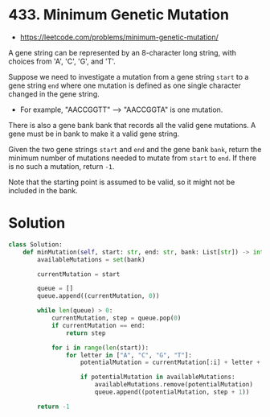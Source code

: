 # 433. Minimum Genetic Mutation

- https://leetcode.com/problems/minimum-genetic-mutation/

A gene string can be represented by an 8-character long string, with choices from 'A', 'C', 'G', and 'T'.

Suppose we need to investigate a mutation from a gene string `start` to a gene string `end` where one mutation is defined as one single character changed in the gene string.

- For example, "AACCGGTT" --> "AACCGGTA" is one mutation.

There is also a gene bank bank that records all the valid gene mutations. A gene must be in bank to make it a valid gene string.

Given the two gene strings `start` and `end` and the gene bank `bank`, return the minimum number of mutations needed to mutate from `start` to `end`. If there is no such a mutation, return `-1`.

Note that the starting point is assumed to be valid, so it might not be included in the bank.

# Solution

```python
class Solution:
    def minMutation(self, start: str, end: str, bank: List[str]) -> int:
        availableMutations = set(bank)

        currentMutation = start

        queue = []
        queue.append((currentMutation, 0))

        while len(queue) > 0:
            currentMutation, step = queue.pop(0)
            if currentMutation == end:
                return step

            for i in range(len(start)):
                for letter in ["A", "C", "G", "T"]:
                    potentialMutation = currentMutation[:i] + letter + currentMutation[i + 1:]

                    if potentialMutation in availableMutations:
                        availableMutations.remove(potentialMutation)
                        queue.append((potentialMutation, step + 1))

        return -1
```
